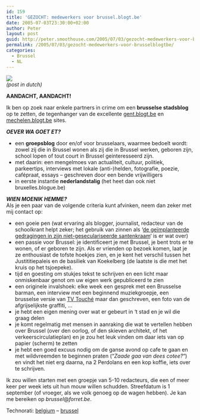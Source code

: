 ```yaml
---
id: 159
title: 'GEZOCHT: medewerkers voor brussel.blogt.be'
date: 2005-07-03T23:30:00+02:00
author: Peter
layout: post
guid: http://peter.smoothouse.com/2005/07/03/gezocht-medewerkers-voor-brusselblogtbe/
permalink: /2005/07/03/gezocht-medewerkers-voor-brusselblogtbe/
categories:
  - Brussel
  - NL
---
```

![](http://www.pixagogo.com/S5vpfnjbBPdPl3gpNS5hTpW8QH0UOYpzZepgq6CXrtMC0Md82YscxGQ!CdebdBeE2M!ASo-ibk002uqrMEONJw-KeRKKk2mB1UkVYpSh68yDiK8drPfVwkKZ3T2pqFPjdhzK-zhHqSw2abk4ATCDqeHw__/atomium_sepia.jpg)  
_(post in dutch)_

**AANDACHT, AANDACHT!**

Ik ben op zoek naar enkele partners in crime om een **brusselse stadsblog** op te zetten, de tegenhanger van de excellente [gent.blogt.be](http://gent.blogt.be) en [mechelen.blogt.be](http://mechelen.blogt.be) sites.

**_OEVER WA GOET ET?_**

  * een **groepsblog** door en/of voor brusselaars, waarmee bedoelt wordt: zowel zij die in Brussel wonen als zij die in Brussel werken, geboren zijn, school lopen of tout court in Brussel geinteresseerd zijn.
  * met daarin: een mengelmoes van actualiteit, cultuur, politiek, parkeertips, interviews met lokale (anti-)helden, fotografie, poezie, cafépraat, essays &#8211; geschreven door een bende vrijwilligers
  * in eerste instantie **nederlandstalig** (het heet dan ook niet bruxelles.blogue.be)

**_WIEN MOENIK HEMME?_**  
Als je een paar van de volgende criteria kunt afvinken, neem dan zeker met mij contact op:

  * een goeie pen (wat ervaring als blogger, journalist, redacteur van de schoolkrant helpt zeker; het gebruik van zinnen als &#8216;[de geïmplanteerde gedragingen in zijn niet-geseculariseerde santenkraam](http://www.omroep.nl/nps/grootdictee/oude_dictees.html)&#8216; is er wat over)
  * een passie voor Brussel: je identificeert je met Brussel, je bent trots er te wonen, of er geboren te zijn. Als er vrienden op bezoek komen, laat je ze enthousiast de tofste hoekjes zien, en je kent het verschil tussen het Justititiepaleis en de basiliek van Koekelberg (de laatste is die met het kruis op het tsjoepeke).
  * tijd en goesting om stukjes tekst te schrijven en een licht maar onmiskenbaar genot om uw eigen werk gepubliceerd te zien
  * een originele invalshoek: elke week een gesprek met een Brusselse barman, een interview met een beginnend muziekgroepje, een brusselse versie van [TV Touché](http://www.imdb.com/title/tt0281493/) maar dan geschreven, een foto van de afgrijselijkste graffiti, &#8230;
  * je hebt een eigen mening over wat er gebeurt in &#8216;t stad en je wil die graag delen
  * je komt regelmatig met mensen in aanraking die wat te vertellen hebben over Brussel (over den oorlog, of den skieven architekt, of het verkeerscirculatieplan) en je zou het leuk vinden om daar iets van op papier (scherm) te zetten
  * je hebt een goed excuus nodig om de ganse avond op cafe te gaan en met wildvreemden te beginnen praten (&#8220;_Zaade gaa van dees cotee?_&#8220;) en vindt het niet erg daarna, na 2 Perdolans en een kop koffie, iets over te schrijven.

Ik zou willen starten met een groepje van 5-10 redacteurs, die een of meer keer per week iets uit hun mouw willen schudden. Streefdatum is 1 september (of vroeger, als we volk genoeg op de wagen hebben). Je kan me bereiken op _brussel_@_forret.be_.

Technorati: <a href="http://technorati.com/tag/belgium" rel="tag">belgium</a> &#8211; <a href="http://technorati.com/tag/brussel" rel="tag">brussel</a>